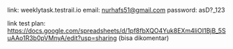 link: weeklytask.testrail.io
email: nurhafs51@gmail.com
password: asD?_123

link test plan:
https://docs.google.com/spreadsheets/d/1pf8fbXQO4Yuk8EXm4liOI1BjB_5SuAAo1R3b0pVMnyA/edit?usp=sharing
(bisa dikomentar)
